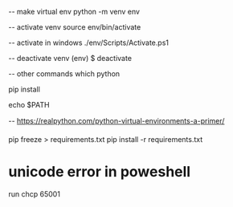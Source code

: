 -- make virtual env
python -m venv env

-- activate venv
source env/bin/activate

-- activate in windows
./env/Scripts/Activate.ps1


-- deactivate venv
(env) $ deactivate

-- other commands
which python

pip install <package>

echo $PATH

-- https://realpython.com/python-virtual-environments-a-primer/


pip freeze > requirements.txt
pip install -r requirements.txt


# unicode error in poweshell
run chcp 65001
